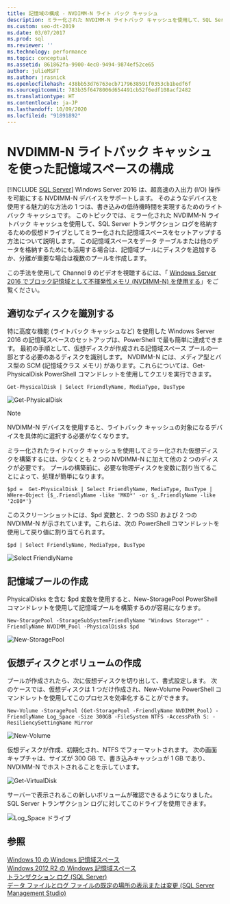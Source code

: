 ```yaml
---
title: 記憶域の構成 - NVDIMM-N ライト バック キャッシュ
description: ミラー化された NVDIMM-N ライトバック キャッシュを使用して、SQL Server トランザクション ログを格納するための仮想ドライブとしてミラー化された記憶域スペースを設定する方法について説明します。
ms.custom: seo-dt-2019
ms.date: 03/07/2017
ms.prod: sql
ms.reviewer: ''
ms.technology: performance
ms.topic: conceptual
ms.assetid: 861862fa-9900-4ec0-9494-9874ef52ce65
author: julieMSFT
ms.author: jrasnick
ms.openlocfilehash: 438bb53d76763ecb7179638591f0353cb1bedf6f
ms.sourcegitcommit: 783b35f6478006d654491cb52f6edf108acf2482
ms.translationtype: HT
ms.contentlocale: ja-JP
ms.lasthandoff: 10/09/2020
ms.locfileid: "91891892"
---
```

# <a name="configuring-storage-spaces-with-a-nvdimm-n-write-back-cache"></a>NVDIMM-N ライトバック キャッシュを使った記憶域スペースの構成
 [!INCLUDE [SQL Server](../../includes/applies-to-version/sqlserver.md)]
  Windows Server 2016 は、超高速の入出力 (I/O) 操作を可能にする NVDIMM-N デバイスをサポートします。 そのようなデバイスを使用する魅力的な方法の 1 つは、書き込みの低待機時間を実現するためのライトバック キャッシュです。 このトピックでは、ミラー化された NVDIMM-N ライトバック キャッシュを使用して、SQL Server トランザクション ログを格納するための仮想ドライブとしてミラー化された記憶域スペースをセットアップする方法について説明します。 この記憶域スペースをデータ テーブルまたは他のデータを格納するためにも活用する場合は、記憶域プールにディスクを追加するか、分離が重要な場合は複数のプールを作成します。  
  
 この手法を使用して Channel 9 のビデオを視聴するには、「 [Windows Server 2016 でブロック記憶域として不揮発性メモリ (NVDIMM-N) を使用する](https://channel9.msdn.com/Events/Build/2016/P466)」をご覧ください。  
  
## <a name="identifying-the-right-disks"></a>適切なディスクを識別する  
 特に高度な機能 (ライトバック キャッシュなど) を使用した Windows Server 2016 の記憶域スペースのセットアップは、PowerShell で最も簡単に達成できます。 最初の手順として、仮想ディスクが作成される記憶域スペース プールの一部とする必要のあるディスクを識別します。 NVDIMM-N には、メディア型とバス型の SCM (記憶域クラス メモリ) があります。これらについては、Get-PhysicalDisk PowerShell コマンドレットを使用してクエリを実行できます。  
  
```  
Get-PhysicalDisk | Select FriendlyName, MediaType, BusType  
```  
  
 ![Get-PhysicalDisk](../../relational-databases/performance/media/get-physicaldisk.png "Get-PhysicalDisk")  
  
> [!NOTE]  
>  NVDIMM-N デバイスを使用すると、ライトバック キャッシュの対象になるデバイスを具体的に選択する必要がなくなります。  
  
 ミラー化されたライトバック キャッシュを使用してミラー化された仮想ディスクを構築するには、少なくとも 2 つの NVDIMM-N に加えて他の 2 つのディスクが必要です。 プールの構築前に、必要な物理ディスクを変数に割り当てることによって、処理が簡単になります。  
  
```  
$pd =  Get-PhysicalDisk | Select FriendlyName, MediaType, BusType | WHere-Object {$_.FriendlyName -like 'MK0*' -or $_.FriendlyName -like '2c80*'}  
```  
  
 このスクリーンショットには、$pd 変数と、2 つの SSD および 2 つの NVDIMM-N が示されています。これらは、次の PowerShell コマンドレットを使用して戻り値に割り当てられます。  
  
```  
$pd | Select FriendlyName, MediaType, BusType  
```  
  
 ![Select FriendlyName](../../relational-databases/performance/media/select-friendlyname.png "Select FriendlyName")  
  
## <a name="creating-the-storage-pool"></a>記憶域プールの作成  
 PhysicalDisks を含む $pd 変数を使用すると、New-StoragePool PowerShell コマンドレットを使用して記憶域プールを構築するのが容易になります。  
  
```  
New-StoragePool -StorageSubSystemFriendlyName "Windows Storage*" -FriendlyName NVDIMM_Pool -PhysicalDisks $pd  
```  
  
 ![New-StoragePool](../../relational-databases/performance/media/new-storagepool.png "New-StoragePool")  
  
## <a name="creating-the-virtual-disk-and-volume"></a>仮想ディスクとボリュームの作成  
 プールが作成されたら、次に仮想ディスクを切り出して、書式設定します。 次のケースでは、仮想ディスクは 1 つだけ作成され、New-Volume PowerShell コマンドレットを使用してこのプロセスを効率化することができます。  
  
```  
New-Volume -StoragePool (Get-StoragePool -FriendlyName NVDIMM_Pool) -FriendlyName Log_Space -Size 300GB -FileSystem NTFS -AccessPath S: -ResiliencySettingName Mirror  
```  
  
 ![New-Volume](../../relational-databases/performance/media/new-volume.png "New-Volume")  
  
 仮想ディスクが作成、初期化され、NTFS でフォーマットされます。 次の画面キャプチャは、サイズが 300 GB で、書き込みキャッシュが 1 GB であり、NVDIMM-N でホストされることを示しています。  
  
 ![Get-VirtualDisk](../../relational-databases/performance/media/get-virtualdisk.png "Get-VirtualDisk")  
  
 サーバーで表示されるこの新しいボリュームが確認できるようになりました。 SQL Server トランザクション ログに対してこのドライブを使用できます。  
  
 ![Log_Space ドライブ](../../relational-databases/performance/media/log-space-drive.png "Log_Space ドライブ")  
  
## <a name="see-also"></a>参照  
 [Windows 10 の Windows 記憶域スペース](https://windows.microsoft.com/windows-10/storage-spaces-windows-10)   
 [Windows 2012 R2 の Windows 記憶域スペース](/previous-versions/windows/it-pro/windows-server-2012-R2-and-2012/hh831739(v=ws.11))   
 [トランザクション ログ &#40;SQL Server&#41;](../../relational-databases/logs/the-transaction-log-sql-server.md)   
 [データ ファイルとログ ファイルの既定の場所の表示または変更 &#40;SQL Server Management Studio&#41;](../../database-engine/configure-windows/view-or-change-the-default-locations-for-data-and-log-files.md)  
  
